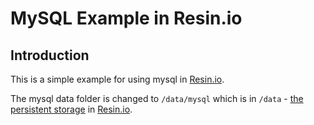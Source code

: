 # MySQL Example in Resin.io

## Introduction

This is a simple example for using mysql in [Resin.io](http://resin.io).

The mysql data folder is changed to `/data/mysql` which is in `/data` - [the persistent storage](http://docs.resin.io/#/pages/runtime.md#persistent-storage) in [Resin.io](http://resin.io).